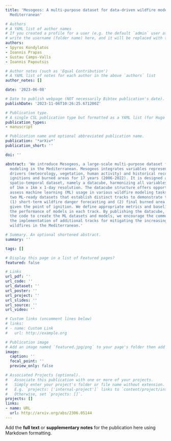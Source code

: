 ```yaml
---
title: 'Mesogeos: A multi-purpose dataset for data-driven wildfire modeling in the
  Mediterranean'

# Authors
# A YAML list of author names
# If you created a profile for a user (e.g. the default `admin` user at `content/authors/admin/`), 
# write the username (folder name) here, and it will be replaced with their full name and linked to their profile.
authors:
- Spyros Kondylatos
- Ioannis Prapas
- Gustau Camps-Valls
- Ioannis Papoutsis

# Author notes (such as 'Equal Contribution')
# A YAML list of notes for each author in the above `authors` list
author_notes: []

date: '2023-06-08'

# Date to publish webpage (NOT necessarily Bibtex publication's date).
publishDate: '2023-11-06T10:26:25.671200Z'

# Publication type.
# A single CSL publication type but formatted as a YAML list (for Hugo requirements).
publication_types:
- manuscript

# Publication name and optional abbreviated publication name.
publication: '*arXiv*'
publication_short: ''

doi: ''

abstract: 'We introduce Mesogeos, a large-scale multi-purpose dataset for wildfire
  modeling in the Mediterranean. Mesogeos integrates variables representing wildfire
  drivers (meteorology, vegetation, human activity) and historical records of wildfire
  ignitions and burned areas for 17 years (2006-2022). It is designed as a cloud-friendly
  spatio-temporal dataset, namely a datacube, harmonizing all variables in a grid
  of 1km x 1km x 1-day resolution. The datacube structure offers opportunities to
  assess machine learning (ML) usage in various wildfire modeling tasks. We extract
  two ML-ready datasets that establish distinct tracks to demonstrate this potential:
  (1) short-term wildfire danger forecasting and (2) final burned area estimation
  given the point of ignition. We define appropriate metrics and baselines to evaluate
  the performance of models in each track. By publishing the datacube, along with
  the code to create the ML datasets and models, we encourage the community to foster
  the implementation of additional tracks for mitigating the increasing threat of
  wildfires in the Mediterranean.'

# Summary. An optional shortened abstract.
summary: ''

tags: []

# Display this page in a list of Featured pages?
featured: false

# Links
url_pdf: ''
url_code: ''
url_dataset: ''
url_poster: ''
url_project: ''
url_slides: ''
url_source: ''
url_video: ''

# Custom links (uncomment lines below)
# links:
# - name: Custom Link
#   url: http://example.org

# Publication image
# Add an image named `featured.jpg/png` to your page's folder then add a caption below.
image:
  caption: ''
  focal_point: ''
  preview_only: false

# Associated Projects (optional).
#   Associate this publication with one or more of your projects.
#   Simply enter your project's folder or file name without extension.
#   E.g. `projects: ['internal-project']` links to `content/project/internal-project/index.md`.
#   Otherwise, set `projects: []`.
projects: []
links:
- name: URL
  url: http://arxiv.org/abs/2306.05144
---
```


Add the **full text** or **supplementary notes** for the publication here using Markdown formatting.
